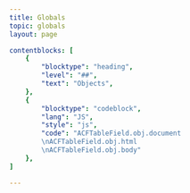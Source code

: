 ```yaml
---
title: Globals
topic: globals
layout: page

contentblocks: [
	{
		"blocktype": "heading",
		"level": "##",
		"text": "Objects",
	},
	{
		"blocktype": "codeblock",
		"lang": "JS",
		"style": "js",
		"code": "ACFTableField.obj.document
		\nACFTableField.obj.html
		\nACFTableField.obj.body"
	},
]

---
```


